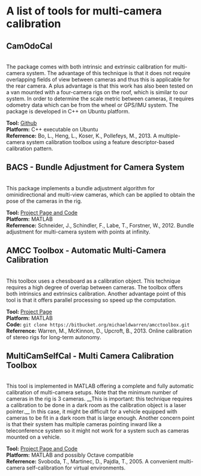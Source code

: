 # A list of tools for multi-camera calibration

## CamOdoCal
<br>
The package comes with both intrinsic and extrinsic calibration for multi-camera system. The advantage of this technique is that it does not require overlapping fields of view between cameras and thus this is applicable for the rear camera. A plus advantage is that this work has also been tested on a van mounted with a four-camera rigs on the roof, which is similar to our system. In order to determine the scale metric between cameras, it requires odometry data which can be from the wheel or GPS/IMU system. The package is developed in C++ on Ubuntu platform.<br>

__Tool:__ [Github](https://github.com/hengli/camodocal)<br>
__Platform:__ C++ executable on Ubuntu<br>
__Referrence:__ Bo, L., Heng, L., Koser, K., Pollefeys, M., 2013. A multiple-camera system calibration toolbox using a feature descriptor-based calibration pattern.<br>


## BACS - Bundle Adjustment for Camera System
<br>
This package implements a bundle adjustment algorithm for ominidirectional and multi-view cameras, which can be applied to obtain the pose of the cameras in the rig.<br>

__Tool:__ [Project Page and Code](http://www.ipb.uni-bonn.de/data-software/bacs/)<br>
__Platform:__ MATLAB<br>
__Referrence:__ Schneider, J., Schindler, F., Labe, T., Forstner, W., 2012. Bundle adjustment for multi-camera system with points at infinity.<br>


## AMCC Toolbox - Automatic Multi-Camera Calibration
<br>
This toolbox uses a chessboard as a calibration object. This technique requires a high degree of overlap between cameras. The toolbox offers both intrinsics and extrinsics calibration. Another advantage point of this tool is that it offers parallel processing so speed up the computation.<br>

__Tool:__ [Project Page](https://bitbucket.org/michaeldwarren/amcctoolbox/wiki/Home)<br>
__Platform:__ MATLAB<br>
__Code:__ `git clone https://bitbucket.org/michaeldwarren/amcctoolbox.git`<br>
__Referrence:__ Warren, M., McKinnon, D., Upcroft, B., 2013. Online calibration of stereo rigs for long-term autonomy. <br>


## MultiCamSelfCal - Multi Camera Calibration Toolbox
<br>
This tool is implemented in MATLAB offering a complete and fully automatic calibration of multi-camera setups. Note that the minimum number of cameras in the rig is 3 cameras. __This is important: this technique requires a calibration to be done in a dark room as the calibration object is a laser pointer.__ In this case, it might be difficult for a vehicle equipped with cameras to be fit in a dark room that is large enough. Another concern point is that their system has multiple cameras pointing inward like a teleconference system so it might not work for a system such as cameras mounted on a vehicle. <br>

__Tool:__ [Project Page and Code](http://cmp.felk.cvut.cz/~svoboda/SelfCal/)<br>
__Platform:__ MATLAB and possibly Octave compatible<br>
__Referrence:__ Svoboda, T., Martinec, D., Pajdla, T., 2005. A convenient multi-camera self-calibration for virtual environments. <br>

